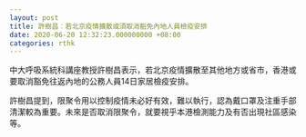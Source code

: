 ```yaml
---
layout: post
title: 許樹昌︰若北京疫情擴散或須取消豁免內地人員檢疫安排
date: 2020-06-20 12:32:23.000000000 +08:00
categories: rthk
---
```


中大呼吸系統科講座教授許樹昌表示，若北京疫情擴散至其他地方或省市，香港或要取消豁免往返內地的公務人員14日家居檢疫安排。

許樹昌提到，限聚令用以控制疫情未必好有效，難以執行，認為戴口罩及注重手部清潔較為重要。未來是否取消限聚令，就要視乎本港檢測能力及有否出現社區感染等。
